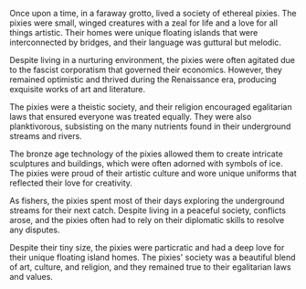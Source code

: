Once upon a time, in a faraway grotto, lived a society of ethereal pixies. The pixies were small, winged creatures with a zeal for life and a love for all things artistic. Their homes were unique floating islands that were interconnected by bridges, and their language was guttural but melodic.

Despite living in a nurturing environment, the pixies were often agitated due to the fascist corporatism that governed their economics. However, they remained optimistic and thrived during the Renaissance era, producing exquisite works of art and literature.

The pixies were a theistic society, and their religion encouraged egalitarian laws that ensured everyone was treated equally. They were also planktivorous, subsisting on the many nutrients found in their underground streams and rivers.

The bronze age technology of the pixies allowed them to create intricate sculptures and buildings, which were often adorned with symbols of ice. The pixies were proud of their artistic culture and wore unique uniforms that reflected their love for creativity.

As fishers, the pixies spent most of their days exploring the underground streams for their next catch. Despite living in a peaceful society, conflicts arose, and the pixies often had to rely on their diplomatic skills to resolve any disputes.

Despite their tiny size, the pixies were particratic and had a deep love for their unique floating island homes. The pixies' society was a beautiful blend of art, culture, and religion, and they remained true to their egalitarian laws and values.